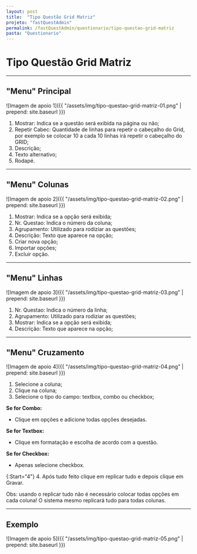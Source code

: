 ```yaml
---
layout: post
title:  "Tipo Questão Grid Matriz"
projeto: "fastQuestAdmin"
permalink: /fastQuestAdmin/questionario/tipo-questao-grid-matriz
pasta: "Questionario"
---
```

# Tipo Questão Grid Matriz

----

## "Menu" Principal

![Imagem de apoio 1]({{ "/assets/img/tipo-questao-grid-matriz-01.png" | prepend: site.baseurl }})

1. Mostrar: Indica se a questão será exibida na página ou não;
2. Repetir Cabec: Quantidade de linhas para repetir o cabeçalho do Grid, por exemplo se colocar 10 a cada 10 linhas irá repetir o cabeçalho do GRID;
3. Descrição;
4. Texto alternativo;
5. Rodapé.

---- 

## "Menu" Colunas

![Imagem de apoio 2]({{ "/assets/img/tipo-questao-grid-matriz-02.png" | prepend: site.baseurl }})

1. Mostrar: Indica se a opção será exibida;
2. Nr. Questao: Indica o número da coluna;
3. Agrupamento: Utilizado para rodiziar as questões;
4. Descrição: Texto que aparece na opção;
5. Criar nova opção;
6. Importar opções;
7. Excluir opção.

----

## "Menu" Linhas

![Imagem de apoio 3]({{ "/assets/img/tipo-questao-grid-matriz-03.png" | prepend: site.baseurl }})

1. Nr. Questao: Indica o número da linha;
2. Agrupamento: Utilizado para rodiziar as questões;
3. Mostrar: Indica se a opção será exibida;
4. Descrição: Texto que aparece na opção;

----

## "Menu" Cruzamento

![Imagem de apoio 4]({{ "/assets/img/tipo-questao-grid-matriz-04.png" | prepend: site.baseurl }})

1.  Selecione a coluna;
2.  Clique na coluna;
3.  Selecione o tipo do campo: textbox, combo ou checkbox;

**Se for Combo:**
- Clique em opções e adicione todas opções desejadas.

**Se for Textbox:**
- Clique em formatação e escolha de acordo com a questão.

**Se for Checkbox:**
- Apenas selecione checkbox.

{:Start="4"}
4.  Após tudo feito clique em replicar tudo e depois clique em Gravar.

Obs: usando o replicar tudo não é necessário colocar todas opções em cada coluna! O sistema mesmo replicará tudo para todas colunas.

----

## Exemplo

![Imagem de apoio 5]({{ "/assets/img/tipo-questao-grid-matriz-05.png" | prepend: site.baseurl }})

